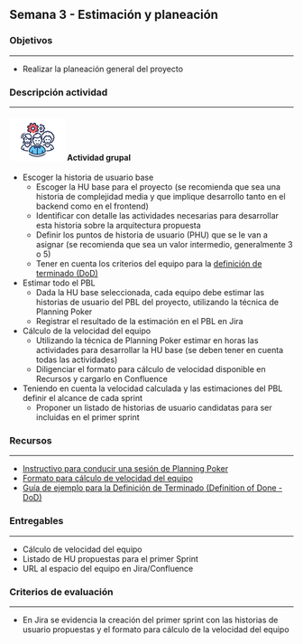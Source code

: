 
## Semana 3 - Estimación y planeación

### Objetivos

---
* Realizar la planeación general del proyecto


### Descripción actividad

---
#### ![](./../../assets/images/grupo.png) Actividad grupal

* Escoger la historia de usuario base
   * Escoger la HU base para el proyecto (se recomienda que sea una historia de complejidad media y que implique desarrollo tanto en el backend como en el frontend)
   * Identificar con detalle las actividades necesarias para desarrollar esta historia sobre la arquitectura propuesta
   * Definir los puntos de historia de usuario (PHU) que se le van a asignar (se recomienda que sea un valor intermedio, generalmente 3 o 5)
   * Tener en cuenta los criterios del equipo para la [definición de terminado (DoD)](https://avargas20.github.io/MISW-Procesos/semanas/semana4/s4_DoD)
* Estimar todo el PBL
   * Dada la HU base seleccionada, cada equipo debe estimar las historias de usuario del PBL del proyecto, utilizando la técnica de Planning Poker
   * Registrar el resultado de la estimación en el PBL en Jira
* Cálculo de la velocidad del equipo
   * Utilizando la técnica de Planning Poker estimar en horas las actividades para desarrollar la HU base (se deben tener en cuenta todas las actividades)
   * Diligenciar el formato para cálculo de velocidad disponible en Recursos y cargarlo en Confluence
* Teniendo en cuenta la velocidad calculada y las estimaciones del PBL definir el alcance de cada sprint
   * Proponer un listado de historias de usuario candidatas para ser incluidas en el primer sprint

 
### Recursos 

---
* [Instructivo para conducir una sesión de Planning Poker](https://avargas20.github.io/MISW-Procesos/semanas/semana3/s3_planning_poker)
* [Formato para cálculo de velocidad del equipo](https://uniandes.sharepoint.com/:x:/s/mod/EaFGVWA394xLlQW062vwKBMBzqxOKxb2z7Y_u-KZ84bHDQ?e=2CMAnO)
* [Guía de ejemplo para la Definición de Terminado (Definition of Done - DoD)](https://avargas20.github.io/MISW-Procesos/semanas/semana4/s4_DoD)

### Entregables

---
* Cálculo de velocidad del equipo
* Listado de HU propuestas para el primer Sprint
* URL al espacio del equipo en Jira/Confluence

### Criterios de evaluación

---
* En Jira se evidencia la creación del primer sprint con las historias de usuario propuestas y el formato para cálculo de la velocidad del equipo
